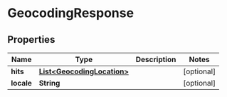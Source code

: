 
# GeocodingResponse

## Properties
Name | Type | Description | Notes
------------ | ------------- | ------------- | -------------
**hits** | [**List&lt;GeocodingLocation&gt;**](GeocodingLocation.md) |  |  [optional]
**locale** | **String** |  |  [optional]



